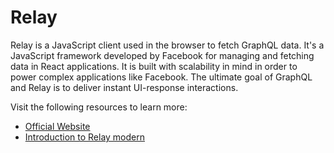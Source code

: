# Relay

Relay is a JavaScript client used in the browser to fetch GraphQL data. It's a JavaScript framework developed by Facebook for managing and fetching data in React applications. It is built with scalability in mind in order to power complex applications like Facebook. The ultimate goal of GraphQL and Relay is to deliver instant UI-response interactions.

Visit the following resources to learn more:

- [Official Website](https://relay.dev/)
- [Introduction to Relay modern](https://relay.dev/docs/)
